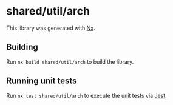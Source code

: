# shared/util/arch

This library was generated with [Nx](https://nx.dev).

## Building

Run `nx build shared/util/arch` to build the library.

## Running unit tests

Run `nx test shared/util/arch` to execute the unit tests via [Jest](https://jestjs.io).
